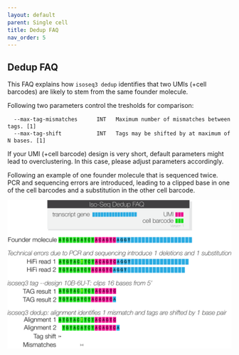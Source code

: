 ```yaml
---
layout: default
parent: Single cell
title: Dedup FAQ
nav_order: 5
---
```


## Dedup FAQ

This FAQ explains how `isoseq3 dedup` identifies that two UMIs (+cell barcodes)
are likely to stem from the same founder molecule.

Following two parameters control the tresholds for comparison:
```
  --max-tag-mismatches      INT   Maximum number of mismatches between tags. [1]
  --max-tag-shift           INT   Tags may be shifted by at maximum of N bases. [1]
```

If your UMI (+cell barcode) design is very short, default parameters might
lead to overclustering. In this case, please adjust parameters accordingly.

Following an example of one founder molecule that is sequenced twice. PCR and
sequencing errors are introduced, leading to a clipped base in one of the cell
barcodes and a substitution in the other cell barcode.

<img src="../img/isoseq-dedup-faq.png"/>
